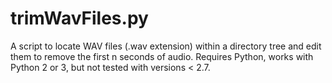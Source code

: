 # trimWavFiles.py
A script to locate WAV files (.wav extension) within a directory tree and edit them to remove the first n seconds of audio.
Requires Python, works with Python 2 or 3, but not tested with versions < 2.7.
